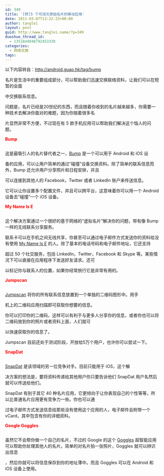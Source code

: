 ```yaml
---
id: 349
title: '[转]5 个可消灭原始名片的移动应用'
date: 2011-03-07T13:22:23+00:00
author: tanglei
layout: post
guid: http://www.tanglei.name/?p=349
duoshuo_thread_id:
  - 1351844048792453330
categories:
  - 网络文摘
tags:
---
```

以下内容转自：http://android.guao.hk/tag/bump

<div class="content">
  <p>
    名片是生活中的重要组成部分，可以帮助我们迅速交换联络资料，让我们可以在短暂的会面
  </p>
  
  <p>
    中交换联系信息。
  </p>
  
  <p>
    问题是，名片已经是20世纪的东西，而且随着你收到的名片越来越多，你需要一种技术去解决你面对的难题，因为你揣着很多名
  </p>
  
  <p>
    片显然非常不方便，不过现在有 5 款手机应用可以帮助我们解决这个恼人的问题。
  </p>
  
  <p>
    <strong><span style="color: #ff0000;">Bump</span></strong>
  </p>
  
  <p style="text-align: center;">
    <strong><a href="http://android.guao.hk/wp-content/uploads/2011/01/business-cards-01.jpg"><img class="size-full wp-image-9970 aligncenter" title="business cards 01" src="http://android.guao.hk/wp-content/uploads/2011/01/business-cards-01.jpg" alt=""  /></a></strong>
  </p>
  
  <p>
    <strong> </strong><strong> </strong>
  </p>
  
  <p>
    <strong> </strong>
  </p>
  
  <p>
    这是最吸引人的名片替代者之一，<a href="http://bu.mp/" target="_blank">Bump</a> 是一个可以用于 Android 和 iOS 设
  </p>
  
  <p>
    备的应用，可以让用户简单的通过“碰撞”设备交换资料。除了简单的联系信息而外，Bump 还允许用户分享照片和日程安排，并且
  </p>
  
  <p>
    可以连接到其他人的 Facebook，Twitter 或者 LinkedIn 账户来传送信息。
  </p>
  
  <p>
    它可以让你设置多个配置文件，并且可以跨平台，这意味着你可以用一个 Android 设备去“碰撞”一个 iOS 设备。
  </p>
  
  <p>
    <strong><span style="color: #ff0000;">My Name Is E</span></strong>
  </p>
  
  <p style="text-align: center;">
    <a href="http://android.guao.hk/wp-content/uploads/2011/01/business-cards-02.jpg"><img class="size-full wp-image-9971 aligncenter" title="business cards 02" src="http://android.guao.hk/wp-content/uploads/2011/01/business-cards-02.jpg" alt=""  /></a>
  </p>
  
  <p>
    这个解决方案通过一个很好的基于网络的“虚拟名片”解决你的问题，带有像 Bump 一样的无线联系分享服务。
  </p>
  
  <p>
    联系卡可以在手机之间无线共享，你甚至可以通过电子邮件方式发送你的资料给没有使用 <a href="http://www.mynameise.com/" target="_blank">My Name Is E</a> 的人。除了基本的电话号码和电子邮件地址，它还支持
  </p>
  
  <p>
    超过 50 个社交服务，包括 LinkedIn，Twitter，Facebook 和 Skype 等。某些情况下可以直接在应用程序下发送好友请求。还可
  </p>
  
  <p>
    以标记你与联系人的位置，如果你经常旅行它是非常有用的。
  </p>
  
  <p>
    <strong><span style="color: #ff0000;">Jumpscan</span></strong>
  </p>
  
  <p>
    <strong><img class="aligncenter size-full wp-image-9972" title="business cards 03" src="http://android.guao.hk/wp-content/uploads/2011/01/business-cards-03.jpg" alt=""  /></strong>
  </p>
  
  <p>
    <strong> </strong><strong> </strong>
  </p>
  
  <p>
    <strong> </strong>
  </p>
  
  <p>
    <a href="http://jumpscan.com/" target="_blank">Jumpscan</a> 将你的所有联系信息放置到一个单独的二维码图形中。用手
  </p>
  
  <p>
    机上的二维码应用扫描即可获取你想要的信息。
  </p>
  
  <p>
    你可以打印你的二维码，这样可以有利于与更多人分享你的信息，或者你也可以将二维码放到你的照片或者资料上面，人们就可
  </p>
  
  <p>
    以快速获取你的信息了。
  </p>
  
  <p>
    Jumpscan 目前还处于测试阶段，开放给5万个用户，也许你可以尝试一下。
  </p>
  
  <p>
    <strong><span style="color: #ff0000;">SnapDat</span></strong>
  </p>
  
  <p>
    <strong><img class="aligncenter size-full wp-image-9973" title="business cards 04" src="http://android.guao.hk/wp-content/uploads/2011/01/business-cards-04.jpg" alt=""  /></strong>
  </p>
  
  <p>
    <strong> </strong><strong> </strong>
  </p>
  
  <p>
    <strong> </strong>
  </p>
  
  <p>
    <a href="http://www.snapdat.com/" target="_blank">SnapDat</a> 是该领域的另一位竞争对手。目前只能用于 iOS，这个解
  </p>
  
  <p>
    决方案的想法是，要将资料传递给其他用户你只要告诉他们 SnapDat 用户名然后就可以传送给他们。
  </p>
  
  <p>
    SnapDat 有别于其它 40 种名片应用，它更倾向于让你表现自己的个性等等，所以比普通名片应用更有竞争力一些。你也可以通
  </p>
  
  <p>
    过电子邮件方式发送信息给那些没有使用这个应用的人，电子邮件会附带一个 vCard，其中包含有你的详细资料。
  </p>
  
  <p>
    <strong><span style="color: #ff0000;">Google Goggles</span></strong>
  </p>
  
  <p>
    <strong><img class="aligncenter size-full wp-image-9974" title="business cards 05" src="http://android.guao.hk/wp-content/uploads/2011/01/business-cards-05.jpg" alt=""  /></strong>
  </p>
  
  <p>
    <strong> </strong><strong> </strong>
  </p>
  
  <p>
    <strong> </strong>
  </p>
  
  <p>
    虽然它不会帮你做一个自己的名片，不过的 Google 的这个 <a href="http://www.google.com/mobile/goggles/" target="_blank">Goggles</a> 超智能应用可以帮助你处理其他人的名片。简单的对名片拍一张照片，Goggles 就可以辨识出信息
  </p>
  
  <p>
    ，然后你就可以将信息保存到你的地址薄中。而且 Goggles 可以在 Android 和 iOS 设备上使用。
  </p>
</div>
